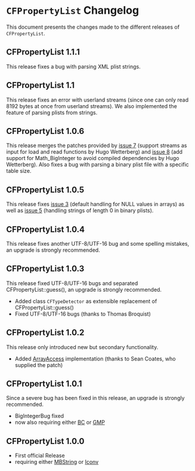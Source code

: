 # `CFPropertyList` Changelog #

This document presents the changes made to the different releases of `CFPropertyList`.

## CFPropertyList 1.1.1 ##

This release fixes a bug with parsing XML plist strings.

## CFPropertyList 1.1 ##

This release fixes an error with userland streams (since one can only read 8192 bytes at once from userland streams). We also implemented the feature of parsing plists from strings.

## CFPropertyList 1.0.6 ##

This release merges the patches provided by [issue 7](https://code.google.com/p/cfpropertylist/issues/detail?id=7) (support streams as input for load and read functions by Hugo Wetterberg) and [issue 8](https://code.google.com/p/cfpropertylist/issues/detail?id=8) (add support for Math\_BigInteger to avoid compiled dependencies by Hugo Wetterberg). Also fixes a bug with parsing a binary plist file with a specific table size.

## CFPropertyList 1.0.5 ##

This release fixes [issue 3](https://code.google.com/p/cfpropertylist/issues/detail?id=3) (default handling for NULL values in arrays) as well as [issue 5](https://code.google.com/p/cfpropertylist/issues/detail?id=5) (handling strings of length 0 in binary plists).

## CFPropertyList 1.0.4 ##
This release fixes another UTF-8/UTF-16 bug and some spelling mistakes, an upgrade is strongly recommended.

## CFPropertyList 1.0.3 ##
This release fixed UTF-8/UTF-16 bugs and separated CFPropertyList::guess(), an upgrade is strongly recommended.
  * Added class `CFTypeDetector` as extensible replacement of CFPropertyList::guess()
  * Fixed UTF-8/UTF-16 bugs (thanks to Thomas Broquist)

## CFPropertyList 1.0.2 ##
This release only introduced new but secondary functionality.
  * Added [ArrayAccess](http://php.net/arrayaccess) implementation (thanks to Sean Coates, who supplied the patch)

## CFPropertyList 1.0.1 ##
Since a severe bug has been fixed in this release, an upgrade is strongly recommended.
  * BigIntegerBug fixed
  * now also requiring either [BC](http://php.net/bc) or [GMP](http://php.net/gmp)

## CFPropertyList 1.0.0 ##
  * First official Release
  * requiring either [MBString](http://php.net/mbstring) or [Iconv](http://php.net/iconv)